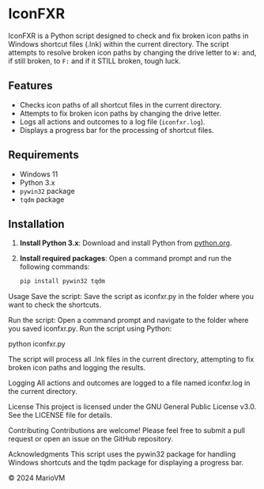 # IconFXR

IconFXR is a Python script designed to check and fix broken icon paths in Windows shortcut files (.lnk) within the current directory. The script attempts to resolve broken icon paths by changing the drive letter to `W:` and, if still broken, to `F:` and if it STILL broken, tough luck.

## Features

- Checks icon paths of all shortcut files in the current directory.
- Attempts to fix broken icon paths by changing the drive letter.
- Logs all actions and outcomes to a log file (`iconfxr.log`).
- Displays a progress bar for the processing of shortcut files.

## Requirements

- Windows 11
- Python 3.x
- `pywin32` package
- `tqdm` package

## Installation

1. **Install Python 3.x**:
   Download and install Python from [python.org](https://www.python.org/).

2. **Install required packages**:
   Open a command prompt and run the following commands:
   ```bash
   pip install pywin32 tqdm

Usage
Save the script:
Save the script as iconfxr.py in the folder where you want to check the shortcuts.

Run the script:
Open a command prompt and navigate to the folder where you saved iconfxr.py. Run the script using Python:

python iconfxr.py

The script will process all .lnk files in the current directory, attempting to fix broken icon paths and logging the results.

Logging
All actions and outcomes are logged to a file named iconfxr.log in the current directory.

License
This project is licensed under the GNU General Public License v3.0. See the LICENSE file for details.

Contributing
Contributions are welcome! Please feel free to submit a pull request or open an issue on the GitHub repository.

Acknowledgments
This script uses the pywin32 package for handling Windows shortcuts and the tqdm package for displaying a progress bar.

© 2024 MarioVM